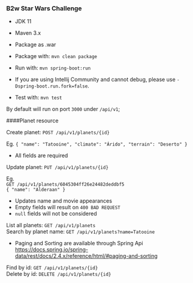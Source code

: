 ### B2w Star Wars Challenge

* JDK 11
* Maven 3.x
* Package as .war

* Package with:
`mvn clean package`

* Run with:
`mvn spring-boot:run`

* If you are using Intellij Community and cannot debug, please use
`-Dspring-boot.run.fork=false`.

* Test with:
`mvn test`

By default will run on port `3000` under `/api/v1`;

####Planet resource

Create planet: `POST /api/v1/planets/{id}`

Eg.
``{
"name": "Tatooine",
"climate": "Árido",
"terrain": "Deserto"
}``

* All fields are required

Update planet: `PUT /api/v1/planets/{id}`

Eg.\
`GET /api/v1/planets/6045304ff26e24482deddbf5`\
``{
"name": "Alderaan"
}``

* Updates name and movie appearances
* Empty fields will result on `400 BAD REQUEST`
* `null` fields will not be considered

List all planets: `GET /api/v1/planets`\
Search by planet name: `GET /api/v1/planets?name=Tatooine`

* Paging and Sorting are available through Spring Api\
  https://docs.spring.io/spring-data/rest/docs/2.4.x/reference/html/#paging-and-sorting
  
Find by id: `GET /api/v1/planets/{id}`\
Delete by id: `DELETE /api/v1/planets/{id}`


